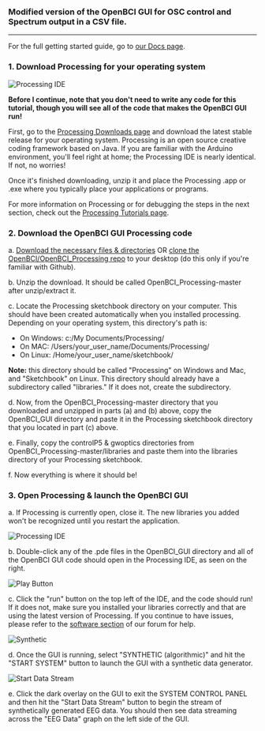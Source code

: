 ### Modified version of the OpenBCI GUI for OSC control and Spectrum output in a CSV file.

---

For the full getting started guide, go to [our Docs page](http://docs.openbci.com/tutorials/01-GettingStarted).

### 1. Download Processing for your operating system

![Processing IDE](readme-assets/Processing.png)

**Before I continue, note that you don't need to write any code for this tutorial, though you will see all of the code that makes the OpenBCI GUI run!** 

First, go to the [Processing Downloads page](https://www.processing.org/download/?processing) and download the latest stable release for your operating system. Processing is an open source creative coding framework based on Java. If you are familiar with the Arduino environment, you'll feel right at home; the Processing IDE is nearly identical. If not, no worries! 

Once it's finished downloading, unzip it and place the Processing .app or .exe where you typically place your applications or programs. 

For more information on Processing or for debugging the steps in the next section, check out the [Processing Tutorials page](https://www.processing.org/tutorials/).

### 2. Download the OpenBCI GUI Processing code

 a. [Download the necessary files & directories](https://github.com/OpenBCI/OpenBCI_Processing/archive/master.zip) OR [clone the OpenBCI/OpenBCI_Processing repo](github-mac://openRepo/https://github.com/OpenBCI/OpenBCI_Processing) to your desktop (do this only if you're familiar with Github).
 
 b. Unzip the download. It should be called OpenBCI_Processing-master after unzip/extract it.
 
 c. Locate the Processing sketchbook directory on your computer. This should have been created automatically when you installed processing. Depending on your operating system, this directory's path is: 
 
* On Windows: c:/My Documents/Processing/
* On MAC: /Users/your_user_name/Documents/Processing/
* On Linux: /Home/your_user_name/sketchbook/

**Note:** this directory should be called "Processing" on Windows and Mac, and "Sketchbook" on Linux. This directory should already have a subdirectory called "libraries." If it does not, create the subdirectory.

 d. Now, from the OpenBCI_Processing-master directory that you downloaded and unzipped in parts (a) and (b) above, copy the OpenBCI_GUI directory and paste it in the Processing sketchbook directory that you located in part (c) above.
 
 e. Finally, copy the controlP5 & gwoptics directories from OpenBCI_Processing-master/libraries and paste them into the libraries directory of your Processing sketchbook.
 
 f. Now everything is where it should be!
 
### 3. Open Processing & launch the OpenBCI GUI

a. If Processing is currently open, close it. The new libraries you added won't be recognized until you restart the application.

![Processing IDE](readme-assets/OpenBCI_GUI_Processing.png)

b. Double-click any of the .pde files in the OpenBCI_GUI directory and all of the OpenBCI GUI code should open in the Processing IDE, as seen on the right.

![Play Button](readme-assets/playButton.png)

c. Click the "run" button on the top left of the IDE, and the code should run! If it does not, make sure you installed your libraries correctly and that are using the latest version of Processing. If you continue to have issues, please refer to the [software section](http://www.openbci.com/index.php/forum/#/categories/software) of our forum for help.

![Synthetic](readme-assets/Synthetic.png)

d. Once the GUI is running, select "SYNTHETIC (algorithmic)" and hit the "START SYSTEM" button to launch the GUI with a synthetic data generator.

![Start Data Stream](readme-assets/StartDataStream.png)

e. Click the dark overlay on the GUI to exit the SYSTEM CONTROL PANEL and then hit the "Start Data Stream" button to begin the stream of synthetically generated EEG data. You should then see data streaming across the "EEG Data" graph on the left side of the GUI. 
